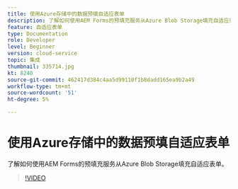 ```yaml
---
title: 使用Azure存储中的数据预填自适应表单
description: 了解如何使用AEM Forms的预填充服务从Azure Blob Storage填充自适应表单。
feature: 自适应表单
type: Documentation
role: Developer
level: Beginner
version: cloud-service
topic: 集成
thumbnail: 335714.jpg
kt: 8240
source-git-commit: 462417d384c4aa5d99110f1b8dadd165ea9b2a49
workflow-type: tm+mt
source-wordcount: '51'
ht-degree: 5%

---
```


# 使用Azure存储中的数据预填自适应表单

了解如何使用AEM Forms的预填充服务从Azure Blob Storage填充自适应表单。

>[!VIDEO](https://video.tv.adobe.com/v/335714/?quality=12&learn=on)

